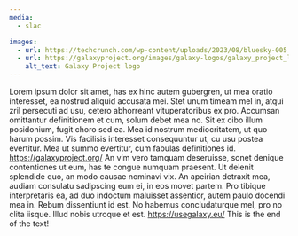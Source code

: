 ```yaml
---
media:
  - slac

images:
  - url: https://techcrunch.com/wp-content/uploads/2023/08/bluesky-005.jpg
  - url: https://galaxyproject.org/images/galaxy-logos/galaxy_project_logo.png
    alt_text: Galaxy Project logo
---
```

Lorem ipsum dolor sit amet, has ex hinc autem gubergren, ut mea oratio interesset, ea nostrud aliquid accusata mei. Stet unum timeam mel in, atqui zril persecuti ad usu, cetero abhorreant vituperatoribus ex pro. Accumsan omittantur definitionem et cum, solum debet mea no. Sit ex cibo illum posidonium, fugit choro sed ea. Mea id nostrum mediocritatem, ut quo harum possim. Vis facilisis interesset consequuntur ut, cu usu postea evertitur. Mea ut summo evertitur, cum fabulas definitiones id.
https://galaxyproject.org/
An vim vero tamquam deseruisse, sonet denique contentiones ut eum, has te congue numquam praesent. Ut delenit splendide quo, an modo causae nominavi vix. An apeirian detraxit mea, audiam consulatu sadipscing eum ei, in eos movet partem. Pro tibique interpretaris ea, ad duo indoctum maluisset assentior, autem paulo docendi mea in. Rebum dissentiunt id est. No habemus concludaturque mel, pro no clita iisque. Illud nobis utroque et est.
https://usegalaxy.eu/
This is the end of the text!
